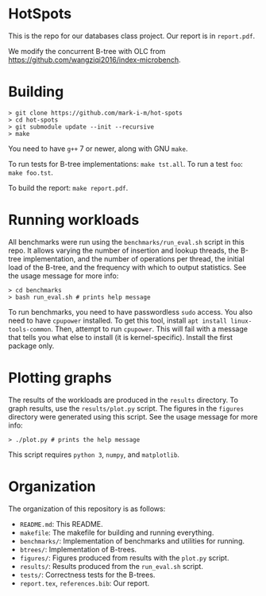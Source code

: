 # HotSpots

This is the repo for our databases class project. Our report is in `report.pdf`.

We modify the concurrent B-tree with OLC from https://github.com/wangziqi2016/index-microbench.

# Building

```console
> git clone https://github.com/mark-i-m/hot-spots
> cd hot-spots
> git submodule update --init --recursive
> make
```

You need to have `g++` 7 or newer, along with GNU `make`.

To run tests for B-tree implementations: `make tst.all`. To run a test `foo`:
`make foo.tst`.

To build the report: `make report.pdf`.

# Running workloads

All benchmarks were run using the `benchmarks/run_eval.sh` script in this repo.
It allows varying the number of insertion and lookup threads, the B-tree
implementation, and the number of operations per thread, the initial load of
the B-tree, and the frequency with which to output statistics. See the usage
message for more info:

```console
> cd benchmarks
> bash run_eval.sh # prints help message
```

To run benchmarks, you need to have passwordless `sudo` access. You also need
to have `cpupower` installed. To get this tool, install `apt install
linux-tools-common`.  Then, attempt to run `cpupower`. This will fail with a
message that tells you what else to install (it is kernel-specific). Install
the first package only.

# Plotting graphs

The results of the workloads are produced in the `results` directory. To graph
results, use the `results/plot.py` script. The figures in the `figures`
directory were generated using this script. See the usage message for more
info:

```console
> ./plot.py # prints the help message
```

This script requires `python 3`, `numpy`, and `matplotlib`.

# Organization

The organization of this repository is as follows:

- `README.md`: This README.
- `makefile`: The makefile for building and running everything.
- `benchmarks/`: Implementation of benchmarks and utilities for running.
- `btrees/`: Implementation of B-trees.
- `figures/`: Figures produced from results with the `plot.py` script.
- `results/`: Results produced from the `run_eval.sh` script.
- `tests/`: Correctness tests for the B-trees.
- `report.tex`, `references.bib`: Our report.
